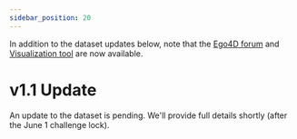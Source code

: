 ```yaml
---
sidebar_position: 20
---
```


In addition to the dataset updates below, note that the [Ego4D forum](https://discuss.ego4d-data.org/) and [Visualization tool](./viz.md) are now available.

# v1.1 Update

An update to the dataset is pending.  We'll provide full details shortly (after the June 1 challenge lock). 

<!-- 
The [CHANGELOG](https://github.com/facebookresearch/Ego4d/blob/main/CHANGELOG) has more detailed specifics on the update as well.

## Stereo Videos Removed From Benchmarks

A small number (< 5, specific uids provided in the changelog) of stereo videos were in benchmark splits (including test in some cases) and were removed in v1.1.  The challenge will be evaluated without those videos in the test splits (naturally).  Those videos are all still available to use as one sees fit though, and are now flagged appropriately in the top level ego4d.json metadata.

## VQ Annotation Updates

Some bounding boxes were incorrectly rotated for VQ2D annotations and have been corrected.

## NLQ 

## Feature Updates

An error in feature generation that added some noise was corrected.  Full detail will be provided shortly. -->


